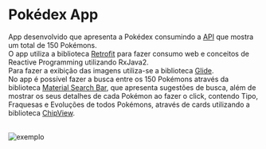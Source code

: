 # Pokédex App
App desenvolvido que apresenta a Pokédex consumindo a [API](https://raw.githubusercontent.com/Biuni/PokemonGO-Pokedex/master/pokedex.json) que mostra um total de 150 Pokémons.
<br>O app utiliza a biblioteca [Retrofit](https://square.github.io/retrofit/) para fazer consumo web e conceitos de Reactive Programming utilizando RxJava2. 
<br>Para fazer a exibição das imagens utiliza-se a biblioteca [Glide](https://github.com/bumptech/glide).
<br>No app é possível fazer a busca entre os 150 Pokémons através da biblioteca [Material Search Bar](https://github.com/mancj/MaterialSearchBar), que apresenta sugestões de busca, além de mostrar os seus detalhes de cada Pokémon ao fazer o click, contendo Tipo, Fraquesas e Evoluções de todos Pokémons, através de cards utilizando a biblioteca [ChipView](https://github.com/robertlevonyan/material-chip-view).

<br>![exemplo](https://media2.giphy.com/media/q3YgDXAzFRvKQSPLeU/giphy.gif?cid=790b7611de500cc1b6d4ab6ef941ad041483297a26747f95&rid=giphy.gif&ct=gf)
